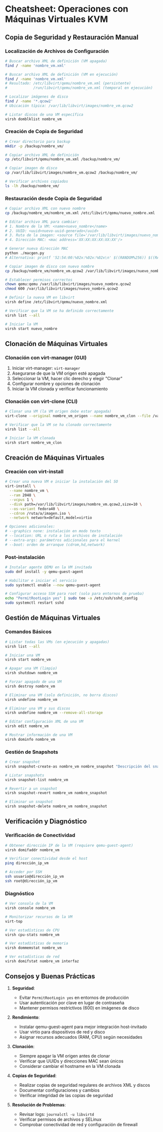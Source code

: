 # Cheatsheet: Operaciones con Máquinas Virtuales KVM

## Copia de Seguridad y Restauración Manual

### Localización de Archivos de Configuración

```bash
# Buscar archivo XML de definición (VM apagada)
find / -name 'nombre_vm.xml'

# Buscar archivo XML de definición (VM en ejecución)
find / -name 'nombre_vm.xml'
# Resultado: /etc/libvirt/qemu/nombre_vm.xml (persistente)
#            /run/libvirt/qemu/nombre_vm.xml (temporal en ejecución)

# Localizar imágenes de disco
find / -name '*.qcow2'
# Ubicación típica: /var/lib/libvirt/images/nombre_vm.qcow2

# Listar discos de una VM específica
virsh domblklist nombre_vm
```

### Creación de Copia de Seguridad

```bash
# Crear directorio para backup
mkdir -p /backup/nombre_vm/

# Copiar archivo XML de definición
cp /etc/libvirt/qemu/nombre_vm.xml /backup/nombre_vm/

# Copiar imagen de disco
cp /var/lib/libvirt/images/nombre_vm.qcow2 /backup/nombre_vm/

# Verificar archivos copiados
ls -lh /backup/nombre_vm/
```

### Restauración desde Copia de Seguridad

```bash
# Copiar archivo XML con nuevo nombre
cp /backup/nombre_vm/nombre_vm.xml /etc/libvirt/qemu/nuevo_nombre.xml

# Editar archivo XML para cambiar:
# 1. Nombre de la VM: <name>nuevo_nombre</name>
# 2. UUID: <uuid>nuevo-uuid-generado</uuid>
# 3. Ruta de la imagen: <source file='/var/lib/libvirt/images/nuevo_nombre.qcow2'/>
# 4. Dirección MAC: <mac address='XX:XX:XX:XX:XX:XX'/>

# Generar nueva dirección MAC
python ./macgen.py
# Alternativa: printf '52:54:00:%02x:%02x:%02x\n' $((RANDOM%256)) $((RANDOM%256)) $((RANDOM%256))

# Copiar imagen de disco con nuevo nombre
cp /backup/nombre_vm/nombre_vm.qcow2 /var/lib/libvirt/images/nuevo_nombre.qcow2

# Establecer permisos correctos
chown qemu:qemu /var/lib/libvirt/images/nuevo_nombre.qcow2
chmod 600 /var/lib/libvirt/images/nuevo_nombre.qcow2

# Definir la nueva VM en libvirt
virsh define /etc/libvirt/qemu/nuevo_nombre.xml

# Verificar que la VM se ha definido correctamente
virsh list --all

# Iniciar la VM
virsh start nuevo_nombre
```

## Clonación de Máquinas Virtuales

### Clonación con virt-manager (GUI)

1. Iniciar virt-manager: `virt-manager`
2. Asegurarse de que la VM origen esté apagada
3. Seleccionar la VM, hacer clic derecho y elegir "Clonar"
4. Configurar nombre y opciones de clonación
5. Iniciar la VM clonada y verificar funcionamiento

### Clonación con virt-clone (CLI)

```bash
# Clonar una VM (la VM origen debe estar apagada)
virt-clone --original nombre_vm_origen --name nombre_vm_clon --file /var/lib/libvirt/images/nombre_vm_clon.qcow2

# Verificar que la VM se ha clonado correctamente
virsh list --all

# Iniciar la VM clonada
virsh start nombre_vm_clon
```

## Creación de Máquinas Virtuales

### Creación con virt-install

```bash
# Crear una nueva VM e iniciar la instalación del SO
virt-install \
  --name nombre_vm \
  --ram 2048 \
  --vcpus 1 \
  --disk path=/var/lib/libvirt/images/nombre_vm.qcow2,size=10 \
  --os-variant fedora40 \
  --cdrom /ruta/a/imagen.iso \
  --network network=default,model=virtio

# Opciones adicionales:
# --graphics none: instalación en modo texto
# --location: URL o ruta a los archivos de instalación
# --extra-args: parámetros adicionales para el kernel
# --boot: orden de arranque (cdrom,hd,network)
```

### Post-instalación

```bash
# Instalar agente QEMU en la VM invitada
sudo dnf install -y qemu-guest-agent

# Habilitar e iniciar el servicio
sudo systemctl enable --now qemu-guest-agent

# Configurar acceso SSH para root (solo para entornos de prueba)
echo "PermitRootLogin yes" | sudo tee -a /etc/ssh/sshd_config
sudo systemctl restart sshd
```

## Gestión de Máquinas Virtuales

### Comandos Básicos

```bash
# Listar todas las VMs (en ejecución y apagadas)
virsh list --all

# Iniciar una VM
virsh start nombre_vm

# Apagar una VM (limpio)
virsh shutdown nombre_vm

# Forzar apagado de una VM
virsh destroy nombre_vm

# Eliminar una VM (solo definición, no borra discos)
virsh undefine nombre_vm

# Eliminar una VM y sus discos
virsh undefine nombre_vm --remove-all-storage

# Editar configuración XML de una VM
virsh edit nombre_vm

# Mostrar información de una VM
virsh dominfo nombre_vm
```

### Gestión de Snapshots

```bash
# Crear snapshot
virsh snapshot-create-as nombre_vm nombre_snapshot "Descripción del snapshot"

# Listar snapshots
virsh snapshot-list nombre_vm

# Revertir a un snapshot
virsh snapshot-revert nombre_vm nombre_snapshot

# Eliminar un snapshot
virsh snapshot-delete nombre_vm nombre_snapshot
```

## Verificación y Diagnóstico

### Verificación de Conectividad

```bash
# Obtener dirección IP de la VM (requiere qemu-guest-agent)
virsh domifaddr nombre_vm

# Verificar conectividad desde el host
ping dirección_ip_vm

# Acceder por SSH
ssh usuario@dirección_ip_vm
ssh root@dirección_ip_vm
```

### Diagnóstico

```bash
# Ver consola de la VM
virsh console nombre_vm

# Monitorizar recursos de la VM
virt-top

# Ver estadísticas de CPU
virsh cpu-stats nombre_vm

# Ver estadísticas de memoria
virsh dommemstat nombre_vm

# Ver estadísticas de red
virsh domifstat nombre_vm interfaz
```

## Consejos y Buenas Prácticas

1. **Seguridad**:

   - Evitar `PermitRootLogin yes` en entornos de producción
   - Usar autenticación por clave en lugar de contraseña
   - Mantener permisos restrictivos (600) en imágenes de disco

2. **Rendimiento**:

   - Instalar qemu-guest-agent para mejor integración host-invitado
   - Usar virtio para dispositivos de red y disco
   - Asignar recursos adecuados (RAM, CPU) según necesidades

3. **Clonación**:

   - Siempre apagar la VM origen antes de clonar
   - Verificar que UUIDs y direcciones MAC sean únicos
   - Considerar cambiar el hostname en la VM clonada

4. **Copias de Seguridad**:

   - Realizar copias de seguridad regulares de archivos XML y discos
   - Documentar configuraciones y cambios
   - Verificar integridad de las copias de seguridad

5. **Resolución de Problemas**:
   - Revisar logs: `journalctl -u libvirtd`
   - Verificar permisos de archivos y SELinux
   - Comprobar conectividad de red y configuración de firewall
